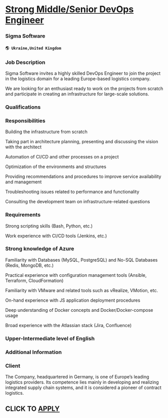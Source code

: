 # [Strong Middle/Senior DevOps Engineer](https://www.remotewlb.com/apply/strong-middle-senior-devops-engineer-67394)  
### Sigma Software  
#### `🌎 Ukraine,United Kingdom`  

### Job Description

Sigma Software invites a highly skilled DevOps Engineer to join the project in the logistics domain for a leading Europe-based logistics company.

We are looking for an enthusiast ready to work on the projects from scratch and participate in creating an infrastructure for large-scale solutions.

### Qualifications

### Responsibilities

Building the infrastructure from scratch

Taking part in architecture planning, presenting and discussing the vision with the architect

Automation of CI/CD and other processes on a project

Optimization of the environments and structures

Providing recommendations and procedures to improve service availability and management

Troubleshooting issues related to performance and functionality

Consulting the development team on infrastructure-related questions

### Requirements

Strong scripting skills (Bash, Python, etc.)

Work experience with CI/CD tools (Jenkins, etc.)

### Strong knowledge of Azure

Familiarity with Databases (MySQL, PostgreSQL) and No-SQL Databases (Redis, MongoDB, etc.)

Practical experience with configuration management tools (Ansible, Terraform, CloudFormation)

Familiarity with VMware and related tools such as vRealize, VMotion, etc.

On-hand experience with JS application deployment procedures

Deep understanding of Docker concepts and Docker/Docker-compose usage

Broad experience with the Atlassian stack (Jira, Confluence)

### Upper-Intermediate level of English

### Additional Information

### Client

The Company, headquartered in Germany, is one of Europe’s leading logistics providers. Its competence lies mainly in developing and realizing integrated supply chain systems, and it is considered a pioneer of contract logistics.

  
## CLICK TO [APPLY](https://www.remotewlb.com/apply/strong-middle-senior-devops-engineer-67394)

